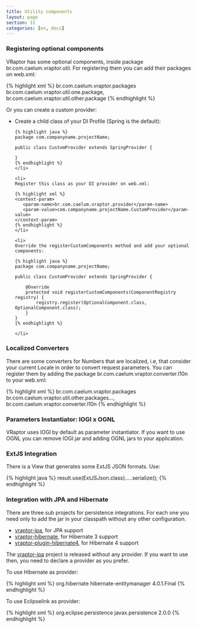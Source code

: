 ```yaml
---
title: Utility components
layout: page
section: 11
categories: [en, docs]
---
```


<h3>Registering optional components</h3>

VRaptor has some optional components, inside package br.com.caelum.vraptor.util. For registering them you can add their packages on web.xml:

{% highlight xml %}
<context-param>
    <param-name>br.com.caelum.vraptor.packages</param-name>
    <param-value>
        br.com.caelum.vraptor.util.one.package,
        br.com.caelum.vraptor.util.other.package
    </param-value>
</context-param>
{% endhighlight %}

Or you can create a custom provider:

<ul>
	<li>
	Create a child class of your DI Profile (Spring is the default):

	{% highlight java %}
	package com.companyname.projectName;

	public class CustomProvider extends SpringProvider {

	}
	{% endhighlight %}
	</li>

	<li>
	Register this class as your DI provider on web.xml:

	{% highlight xml %}
	<context-param>
	   <param-name>br.com.caelum.vraptor.provider</param-name>
	   <param-value>com.companyname.projectName.CustomProvider</param-value>
	</context-param>
	{% endhighlight %}
	</li>

	<li>
	Override the registerCustomComponents method and add your optional components:

	{% highlight java %}
	package com.companyname.projectName;

	public class CustomProvider extends SpringProvider {

		@Override
		protected void registerCustomComponents(ComponentRegistry registry) {
		    registry.register(OptionalComponent.class, OptionalComponent.class);
		}
	}
	{% endhighlight %}

	</li>
</ul>

<h3>Localized Converters</h3>

There are some converters for Numbers that are localized, i.e, that consider your current Locale in order to convert request parameters. You can register them by adding the package br.com.caelum.vraptor.converter.l10n to your web.xml:

{% highlight xml %}
<context-param>
    <param-name>br.com.caelum.vraptor.packages</param-name>
    <param-value>
        br.com.caelum.vraptor.util.other.packages...,
        br.com.caelum.vraptor.converter.l10n
    </param-value>
</context-param>
{% endhighlight %}

<h3>Parameters Instantiator: IOGI x OGNL</h3>

VRaptor uses IOGI by default as parameter instantiator. If you want to use OGNL you can remove IOGI jar and adding OGNL jars to your application.

<h3>ExtJS Integration</h3>

There is a View that generates some ExtJS JSON formats. Use:

{% highlight java %}
result.use(ExtJSJson.class).....serialize();
{% endhighlight %}

<h3>Integration with JPA and Hibernate</h3>

There are three sub projects for persistence integrations. For each one you need only to add the jar in your classpath without any other configuration.

<ul>
  <li><a href="https://github.com/caelum/vraptor-jpa">vraptor-jpa</a>, for JPA support</li>
  <li><a href="https://github.com/caelum/vraptor-hibernate">vraptor-hibernate</a>, for Hibernate 3 support</li>
  <li><a href="https://github.com/garcia-jj/vraptor-plugin-hibernate4">vraptor-plugin-hibernate4</a>, for Hibernate 4 support</li>
</ul>

The <a href="https://github.com/caelum/vraptor-jpa">vraptor-jpa</a> project is released without any provider. If you want to use then, you need to declare a provider as you prefer.

To use Hibernate as provider:

{% highlight xml %}
	<dependency>
		<groupId>org.hibernate</groupId>
		<artifactId>hibernate-entitymanager</artifactId>
		<version>4.0.1.Final</version>
	</dependency>
{% endhighlight %}


To use Eclipselink as provider:

{% highlight xml %}
	<dependency>
		<groupId>org.eclipse.persistence</groupId>
		<artifactId>javax.persistence</artifactId>
		<version>2.0.0</version>
	</dependency>
{% endhighlight %}

<br /><br />
